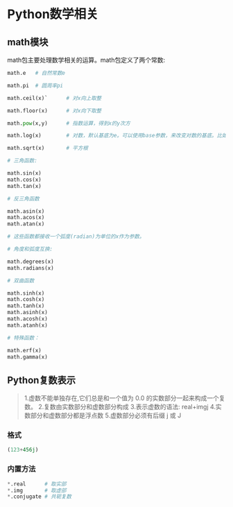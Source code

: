 # Python数学相关

## math模块

math包主要处理数学相关的运算。math包定义了两个常数:

```python
math.e   # 自然常数e

math.pi  # 圆周率pi

math.ceil(x)`      # 对x向上取整

math.floor(x)      # 对x向下取整

math.pow(x,y)      # 指数运算，得到x的y次方

math.log(x)        # 对数，默认基底为e。可以使用base参数，来改变对数的基底。比如math.log(100,base=10)

math.sqrt(x)       # 平方根

# 三角函数: 

math.sin(x)
math.cos(x)
math.tan(x)

# 反三角函数

math.asin(x)
math.acos(x)
math.atan(x)

# 这些函数都接收一个弧度(radian)为单位的x作为参数。

# 角度和弧度互换: 

math.degrees(x)
math.radians(x)

# 双曲函数

math.sinh(x)
math.cosh(x)
math.tanh(x)
math.asinh(x)
math.acosh(x)
math.atanh(x)

# 特殊函数：

math.erf(x)
math.gamma(x)
```


## Python复数表示

> 1.虚数不能单独存在,它们总是和一个值为 0.0 的实数部分一起来构成一个复数。
2.复数由实数部分和虚数部分构成
3.表示虚数的语法: real+imgj
4.实数部分和虚数部分都是浮点数
5.虚数部分必须有后缀 j 或 J

### 格式

```python
(123+456j)
```

### 内置方法

```python
*.real      # 取实部
*.img       # 取虚部
*.conjugate # 共轭复数
```
